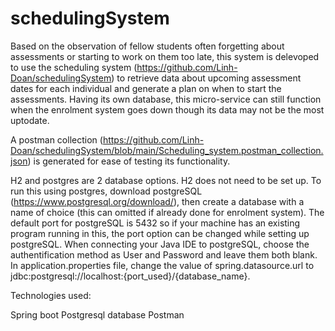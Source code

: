 # schedulingSystem
Based on the observation of fellow students often forgetting about assessments or starting to work on them too late, this system is delevoped to use the scheduling system (https://github.com/Linh-Doan/schedulingSystem) to retrieve data about upcoming assessment dates for each individual and generate a plan on when to start the assessments. Having its own database, this micro-service can still function when the enrolment system goes down though its data may not be the most uptodate.

A postman collection (https://github.com/Linh-Doan/schedulingSystem/blob/main/Scheduling_system.postman_collection.json) is generated for ease of testing its functionality.

H2 and postgres are 2 database options. H2 does not need to be set up. To run this using postgres, download postgreSQL (https://www.postgresql.org/download/), then create a database with a name of choice (this can omitted if already done for enrolment system). The default port for postgreSQL is 5432 so if your machine has an existing program running in this, the port option can be changed while setting up postgreSQL. When connecting your Java IDE to postgreSQL, choose the authentification method as User and Password and leave them both blank. In application.properties file, change the value of spring.datasource.url to jdbc:postgresql://localhost:{port_used}/{database_name}.

Technologies used:

Spring boot
Postgresql database
Postman
